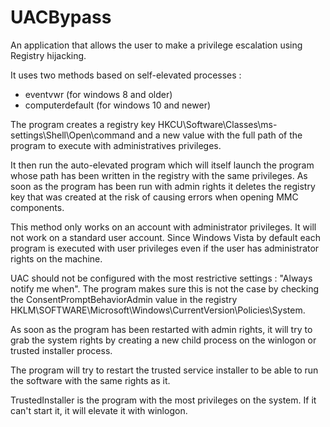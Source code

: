 # UACBypass
An application that allows the user to make a privilege escalation using Registry hijacking.

It uses two methods based on self-elevated processes :

- eventvwr (for windows 8 and older)
- computerdefault (for windows 10 and newer) 

The program creates a registry key HKCU\Software\Classes\ms-settings\Shell\Open\command and a new value with the full path of the program to execute with administratives privileges.

It then run the auto-elevated program which will itself launch the program whose path has been written in the registry with the same privileges.
As soon as the program has been run with admin rights it deletes the registry key that was created at the risk of causing errors when opening MMC components.

This method only works on an account with administrator privileges. It will not work on a standard user account. Since Windows Vista by default each program is executed with user privileges even if the user has administrator rights on the machine.

UAC should not be configured with the most restrictive settings : "Always notify me when". The program makes sure this is not the case by checking the ConsentPromptBehaviorAdmin value in the registry HKLM\SOFTWARE\Microsoft\Windows\CurrentVersion\Policies\System.

As soon as the program has been restarted with admin rights, it will try to grab the system rights by creating a new child process on the winlogon or trusted installer process.

The program will try to restart the trusted service installer to be able to run the software with the same rights as it.

TrustedInstaller is the program with the most privileges on the system.
If it can't start it, it will elevate it with winlogon.
